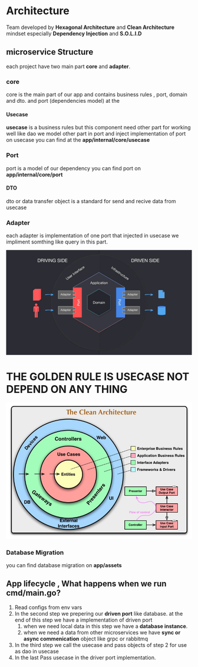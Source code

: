 # Architecture

Team developed by __Hexagonal Architecture__ and __Clean Architecture__  mindset especially   __Dependency Injection__  and __S.O.L.I.D__


## microservice Structure


each project have two main part __core__ and __adapter__.

### core
core is the main part of our app and contains business rules , port, domain and dto.
 and port (dependencies model) at the 

#### Usecase
 __usecase__ is a business rules but this component need other part for working well like dao
we model other part in port  and inject implementation of port on usecase
you can find   at the __app/internal/core/usecase__

### Port
port is a model of our dependency
you can find port on __app/internal/core/port__


#### DTO
dto or data transfer object is a standard for send and recive data from usecase 


### Adapter
each adapter is implementation of one port that injected in usecase we impliment somthing like query in this part. 

![This is an alt text.](./hexa.png)




# THE GOLDEN RULE IS USECASE NOT DEPEND ON ANY THING

![This is an alt text.](./clean.jpg)




### Database Migration
you can find database migration on __app/assets__


## App lifecycle , What happens when we run cmd/main.go?

1. Read configs from env vars
2. In the second step we prepering our __driven port__ like database. at the end of this step we have a implementation of driven port
    1. when we need local data in this step we have a __database instance__.
    2. when we need a data from other microservices we have __sync or async commenication__ object like grpc or rabbitmq
3. In the third step we call the usecase and pass objects of step 2 for use as dao in usecase
4. In the last Pass usecase in the driver port implementation.
